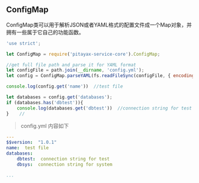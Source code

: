 ## ConfigMap
ConfigMap类可以用于解析JSON或者YAML格式的配置文件成一个Map对象，并拥有一些属于它自己的功能函数。

``` javascript
'use strict';

let ConfigMap = require('pitayax-service-core').ConfigMap;

//get full file path and parse it for YAML format
let configFile = path.join(__dirname, 'config.yml');
let config = ConfigMap.parseYAML(fs.readFileSync(configFile, { encoding: 'utf-8' }));

console.log(config.get('name'))  //test file

let databases = config.get('databases');
if (databases.has('dbtest')){
    console.log(databases.get('dbtest'))  //connection string for test
}    //

```

> config.yml 内容如下

``` Yaml
---
$$version:  "1.0.1"
name:  test file
databases:
    dbtest:  connection string for test
    dbsys:  connection string for system

...
```
